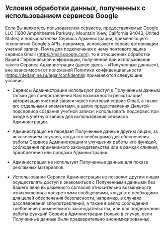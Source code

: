 ## Условия обработки данных, полученных с использованием сервисов Google

Если Вы являетесь пользователем сервисов, предоставляемых Google LLC (1600 Amphitheatre Parkway, Mountain View, California 94043, United States) и пользователем Сервиса Администрации, применяющего технологию Google's APIs, например, используете сервис авторизации учетной записи. Почта для подключения к нему почтового ящика сервиса Gmail (https://mail.google.com), то в отношениях обработки Вашей Персональной информации, полученной при использовании такого Сервиса Администрации (далее здесь – «Полученные данные»), вне зависимости от положений Политики конфиденциальности (https://deltamine.ru/legal/confidential) применяются следующие условия:

- Сервисы Администрации используют доступ к Полученным данным только для предоставления Вам возможности регистрации/авторизации учетной записи через почтовый сервис Gmail, а также его отдельными элементами, в целях предоставления Дельтой подсервиса создания учетной записи, использовать подсервис при входе в учетную запись для использования сервисов Администрации.

- Администрация не передает Полученные данные другим лицам, за исключением случаев, когда это необходимо для обеспечения работы Сервиса Администрации и улучшения работы его функций, соблюдения применимого законодательства или в рамках слияния, приобретения или продажи Администрации.

- Администрация не использует Полученные данные для показа рекламных материалов.

- Использование Сервиса Администрации не позволит другим лицам осуществлять доступ и знакомиться с Полученными данными без Вашего явно выраженного согласия относительно возможности ознакомления с конкретными сообщениями, когда это необходимо для целей обеспечения безопасности, например, в случаях расследования злоупотреблений, а также в целях соблюдения требований применяемого законодательства, или для поддержания работы функций Сервиса Администрации (только в случае, если Полученные данные были предварительно анонимизированны).